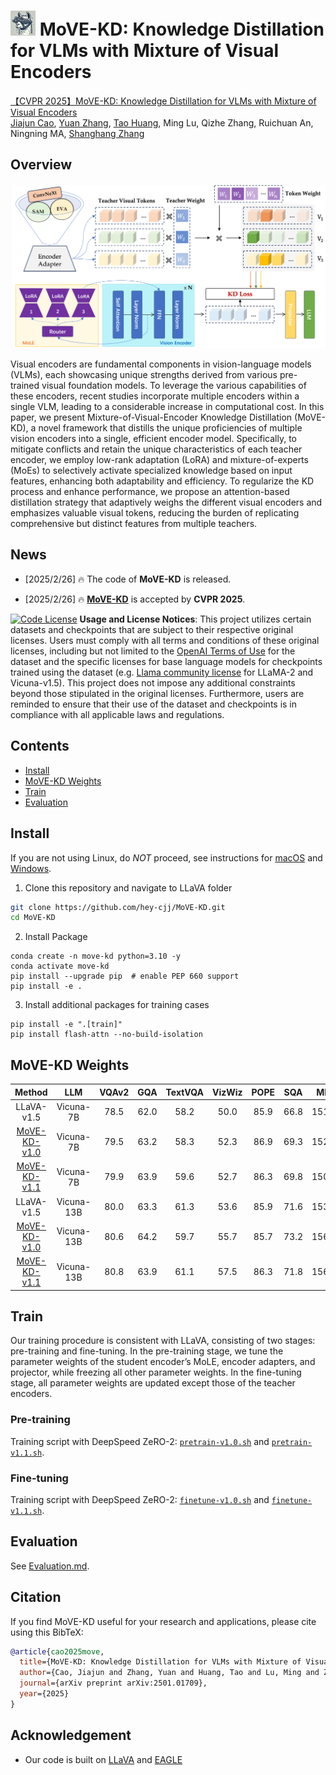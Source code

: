 # <img src="./images/image.png" alt="KD Icon" width="40" height="40"> MoVE-KD: Knowledge Distillation for VLMs with Mixture of Visual Encoders 
[【CVPR 2025】MoVE-KD: Knowledge Distillation for VLMs with Mixture of Visual Encoders](https://arxiv.org/abs/2501.01709)  
[Jiajun Cao](https://scholar.google.com.hk/citations?user=femNsd0AAAAJ&hl=zh-CN), [Yuan Zhang](https://scholar.google.com.hk/citations?hl=zh-CN&user=dXj1WskAAAAJ), [Tao Huang](https://scholar.google.com.hk/citations?user=jkcRdBgAAAAJ&hl=zh-CN), Ming Lu, Qizhe Zhang, Ruichuan An, Ningning MA, [Shanghang Zhang](https://scholar.google.com.hk/citations?user=voqw10cAAAAJ&hl=zh-CN)

## Overview
![overview](./images/pipeline.png)

Visual encoders are fundamental components in vision-language models (VLMs), each showcasing unique strengths derived from various pre-trained visual foundation models. To leverage the various capabilities of these encoders, recent studies incorporate multiple encoders within a single VLM, leading to a considerable increase in computational cost. In this paper, we present Mixture-of-Visual-Encoder Knowledge Distillation (MoVE-KD), a novel framework that distills the unique proficiencies of multiple vision encoders into a single, efficient encoder model. Specifically, to mitigate conflicts and retain the unique characteristics of each teacher encoder, we employ low-rank adaptation (LoRA) and mixture-of-experts (MoEs) to selectively activate specialized knowledge based on input features, enhancing both adaptability and efficiency. To regularize the KD process and enhance performance, we propose an attention-based distillation strategy that adaptively weighs the different visual encoders and emphasizes valuable visual tokens, reducing the burden of replicating comprehensive but distinct features from multiple teachers.

## News
- [2025/2/26] 🔥 The code of **MoVE-KD** is released.

- [2025/2/26] 🔥 **[MoVE-KD](https://arxiv.org/abs/2501.01709)** is accepted by **CVPR 2025**.


[![Code License](https://img.shields.io/badge/Code%20License-Apache_2.0-green.svg)](https://github.com/tatsu-lab/stanford_alpaca/blob/main/LICENSE)
**Usage and License Notices**: This project utilizes certain datasets and checkpoints that are subject to their respective original licenses. Users must comply with all terms and conditions of these original licenses, including but not limited to the [OpenAI Terms of Use](https://openai.com/policies/terms-of-use) for the dataset and the specific licenses for base language models for checkpoints trained using the dataset (e.g. [Llama community license](https://ai.meta.com/llama/license/) for LLaMA-2 and Vicuna-v1.5). This project does not impose any additional constraints beyond those stipulated in the original licenses. Furthermore, users are reminded to ensure that their use of the dataset and checkpoints is in compliance with all applicable laws and regulations.


## Contents
- [Install](#install)
- [MoVE-KD Weights](#move-kd-weights)
- [Train](#train)
- [Evaluation](#evaluation)

## Install

If you are not using Linux, do *NOT* proceed, see instructions for [macOS](https://github.com/haotian-liu/LLaVA/blob/main/docs/macOS.md) and [Windows](https://github.com/haotian-liu/LLaVA/blob/main/docs/Windows.md).

1. Clone this repository and navigate to LLaVA folder
```bash
git clone https://github.com/hey-cjj/MoVE-KD.git
cd MoVE-KD
```

2. Install Package
```Shell
conda create -n move-kd python=3.10 -y
conda activate move-kd
pip install --upgrade pip  # enable PEP 660 support
pip install -e .
```

3. Install additional packages for training cases
```
pip install -e ".[train]"
pip install flash-attn --no-build-isolation
```

## MoVE-KD Weights
| **Method** | **LLM** | **VQAv2** | **GQA** | **TextVQA** | **VizWiz** | **POPE** | **SQA** | **MME** | **MMB** |
| :---: | :---: | :---: | :---: | :---: | :---: | :---: | :---: | :---: | :---: |
| LLaVA-v1.5 | Vicuna-7B| 78.5 | 62.0 | 58.2 | 50.0 | 85.9 | 66.8 | 1510.7 | 64.3 |
| [MoVE-KD-v1.0](https://huggingface.co/jiaojuncao/MoVE-KD-7b-v1.0)  | Vicuna-7B| 79.5 | 63.2 | 58.3 | 52.3 | 86.9 | 69.3 | 1524.5 | 66.3 |
| [MoVE-KD-v1.1](https://huggingface.co/jiaojuncao/MoVE-KD-7b-v1.1)  | Vicuna-7B| 79.9 | 63.9 | 59.6 | 52.7 | 86.3 | 69.8 | 1509.1 | 67.4 |
| LLaVA-v1.5 | Vicuna-13B| 80.0 | 63.3 | 61.3 | 53.6 | 85.9 | 71.6 | 1531.3 | 67.7 |
| [MoVE-KD-v1.0](https://huggingface.co/jiaojuncao/MoVE-KD-13b-v1.0) | Vicuna-13B| 80.6 | 64.2 | 59.7 | 55.7 | 85.7 | 73.2 | 1568.1 | 70.2 |
| [MoVE-KD-v1.1](https://huggingface.co/jiaojuncao/MoVE-KD-13b-v1.1) | Vicuna-13B| 80.8 |  63.9 | 61.1 | 57.5 | 86.3 | 71.8 | 1568.3 | 69.7 |
## Train
Our training procedure is consistent with LLaVA, consisting of two stages: pre-training and fine-tuning. In the pre-training stage, we tune the parameter weights of the student encoder’s MoLE, encoder adapters, and projector, while freezing all other parameter weights. In the fine-tuning stage, all parameter weights are updated except those of the teacher encoders.

### Pre-training 
Training script with DeepSpeed ZeRO-2: [`pretrain-v1.0.sh`](./scripts/move-kd/pretrain-v1.0.sh) and  [`pretrain-v1.1.sh`](./scripts/move-kd/pretrain-v1.1.sh).


### Fine-tuning

Training script with DeepSpeed ZeRO-2: [`finetune-v1.0.sh`](./scripts/move-kd/finetune-v1.0.sh) and  [`finetune-v1.1.sh`](./scripts/move-kd/finetune-v1.1.sh).


## Evaluation
See [Evaluation.md](https://github.com/haotian-liu/LLaVA/blob/main/docs/Evaluation.md).


## Citation

If you find MoVE-KD useful for your research and applications, please cite using this BibTeX:
```bibtex
@article{cao2025move,
  title={MoVE-KD: Knowledge Distillation for VLMs with Mixture of Visual Encoders},
  author={Cao, Jiajun and Zhang, Yuan and Huang, Tao and Lu, Ming and Zhang, Qizhe and An, Ruichuan and Ma, Ningning and Zhang, Shanghang},
  journal={arXiv preprint arXiv:2501.01709},
  year={2025}
}

```

## Acknowledgement

- Our code is built on [LLaVA](https://github.com/haotian-liu/LLaVA) and [EAGLE](https://github.com/NVlabs/EAGLE)
